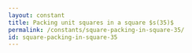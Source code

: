 ```yaml
---
layout: constant
title: Packing unit squares in a square $s(35)$
permalink: /constants/square-packing-in-square-35/
id: square-packing-in-square-35
---
```

